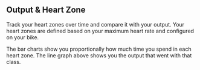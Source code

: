 ## Output & Heart Zone

Track your heart zones over time and compare it with your output. Your heart zones are defined based on your maximum heart rate and configured on your bike. 

The bar charts show you proportionally how much time you spend in each heart zone. The line graph above shows you the output that went with that class.